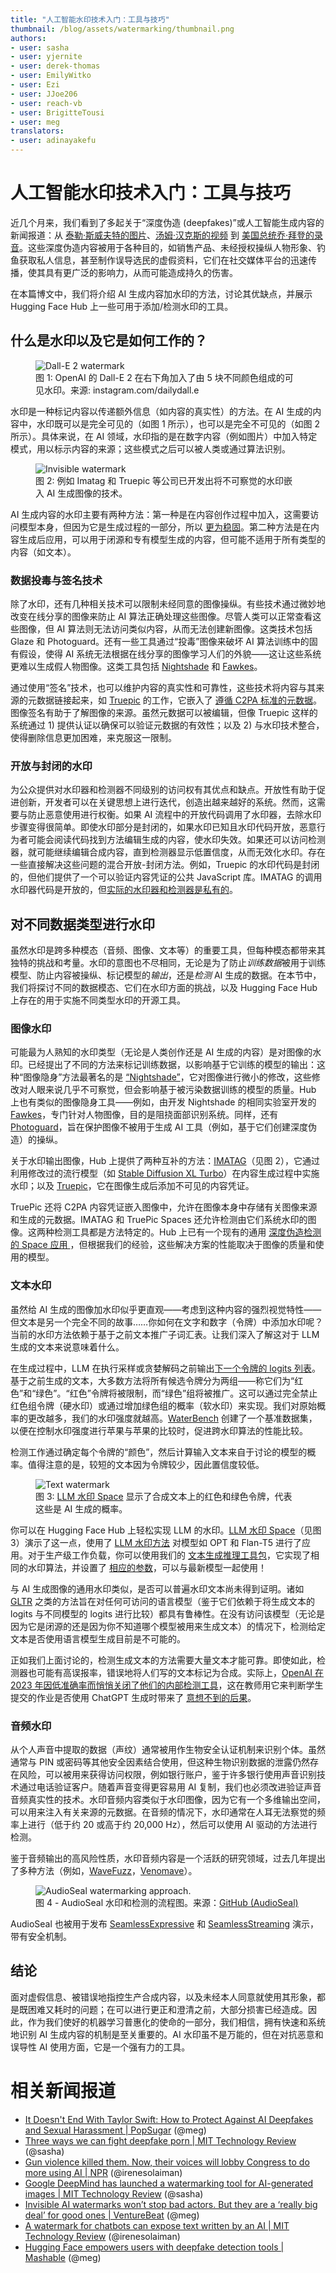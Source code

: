 ```yaml
---
title: "人工智能水印技术入门：工具与技巧"
thumbnail: /blog/assets/watermarking/thumbnail.png
authors:
- user: sasha
- user: yjernite
- user: derek-thomas
- user: EmilyWitko
- user: Ezi
- user: JJoe206
- user: reach-vb
- user: BrigitteTousi
- user: meg
translators:
- user: adinayakefu
---
```


# 人工智能水印技术入门：工具与技巧

近几个月来，我们看到了多起关于“深度伪造 (deepfakes)”或人工智能生成内容的新闻报道：从 [泰勒·斯威夫特的图片](https://www.npr.org/2024/01/26/1227091070/deepfakes-taylor-swift-images-regulation)、[汤姆·汉克斯的视频](https://www.theguardian.com/film/2023/oct/02/tom-hanks-dental-ad-ai-version-fake) 到 [美国总统乔·拜登的录音](https://www.bbc.com/news/world-us-canada-68064247)。这些深度伪造内容被用于各种目的，如销售产品、未经授权操纵人物形象、钓鱼获取私人信息，甚至制作误导选民的虚假资料，它们在社交媒体平台的迅速传播，使其具有更广泛的影响力，从而可能造成持久的伤害。

在本篇博文中，我们将介绍 AI 生成内容加水印的方法，讨论其优缺点，并展示 Hugging Face Hub 上一些可用于添加/检测水印的工具。

## 什么是水印以及它是如何工作的？

<figure class="image text-center">
  <img src="https://huggingface.co/datasets/huggingface/documentation-images/resolve/main/blog/watermarking/fig1.png" alt="Dall-E 2 watermark">
  <figcaption> 图 1: OpenAI 的 Dall-E 2 在右下角加入了由 5 块不同颜色组成的可见水印。来源: instagram.com/dailydall.e </figcaption>
</figure>

水印是一种标记内容以传递额外信息（如内容的真实性）的方法。在 AI 生成的内容中，水印既可以是完全可见的（如图 1 所示），也可以是完全不可见的（如图 2 所示）。具体来说，在 AI 领域，水印指的是在数字内容（例如图片）中加入特定模式，用以标示内容的来源；这些模式之后可以被人类或通过算法识别。

<figure class="image text-center">
  <img src="https://huggingface.co/datasets/huggingface/documentation-images/resolve/main/blog/watermarking/fig2.png" alt="Invisible watermark">
  <figcaption> 图 2: 例如 Imatag 和 Truepic 等公司已开发出将不可察觉的水印嵌入 AI 生成图像的技术。 </figcaption>
</figure>

AI 生成内容的水印主要有两种方法：第一种是在内容创作过程中加入，这需要访问模型本身，但因为它是生成过程的一部分，所以 [更为稳固](https://huggingface.co/blog/imatag-vch/stable-signature-bzh)。第二种方法是在内容生成后应用，可以用于闭源和专有模型生成的内容，但可能不适用于所有类型的内容（如文本）。

### 数据投毒与签名技术

除了水印，还有几种相关技术可以限制未经同意的图像操纵。有些技术通过微妙地改变在线分享的图像来防止 AI 算法正确处理这些图像。尽管人类可以正常查看这些图像，但 AI 算法则无法访问类似内容，从而无法创建新图像。这类技术包括 Glaze 和 Photoguard。还有一些工具通过“投毒”图像来破坏 AI 算法训练中的固有假设，使得 AI 系统无法根据在线分享的图像学习人们的外貌——这让这些系统更难以生成假人物图像。这类工具包括 [Nightshade](https://nightshade.cs.uchicago.edu/whatis.html) 和 [Fawkes](http://sandlab.cs.uchicago.edu/fawkes/)。

通过使用“签名”技术，也可以维护内容的真实性和可靠性，这些技术将内容与其来源的元数据链接起来，如 [Truepic](https://truepic.com/) 的工作，它嵌入了 [遵循 C2PA 标准的元数据](https://huggingface.co/spaces/Truepic/ai-content-credentials)。图像签名有助于了解图像的来源。虽然元数据可以被编辑，但像 Truepic 这样的系统通过 1) 提供认证以确保可以验证元数据的有效性；以及 2) 与水印技术整合，使得删除信息更加困难，来克服这一限制。

### 开放与封闭的水印

为公众提供对水印器和检测器不同级别的访问权有其优点和缺点。开放性有助于促进创新，开发者可以在关键思想上进行迭代，创造出越来越好的系统。然而，这需要与防止恶意使用进行权衡。如果 AI 流程中的开放代码调用了水印器，去除水印步骤变得很简单。即使水印部分是封闭的，如果水印已知且水印代码开放，恶意行为者可能会阅读代码找到方法编辑生成的内容，使水印失效。如果还可以访问检测器，就可能继续编辑合成内容，直到检测器显示低置信度，从而无效化水印。存在一些直接解决这些问题的混合开放-封闭方法。例如，Truepic 的水印代码是封闭的，但他们提供了一个可以验证内容凭证的公共 JavaScript 库。IMATAG 的调用水印器代码是开放的，但[实际的水印器和检测器是私有的](https://huggingface.co/blog/imatag-vch/stable-signature-bzh)。

## 对不同数据类型进行水印

虽然水印是跨多种模态（音频、图像、文本等）的重要工具，但每种模态都带来其独特的挑战和考量。水印的意图也不尽相同，无论是为了防止*训练数据*被用于训练模型、防止内容被操纵、标记模型的*输出*，还是*检测* AI 生成的数据。在本节中，我们将探讨不同的数据模态、它们在水印方面的挑战，以及 Hugging Face Hub 上存在的用于实施不同类型水印的开源工具。

### 图像水印

可能最为人熟知的水印类型（无论是人类创作还是 AI 生成的内容）是对图像的水印。已经提出了不同的方法来标记训练数据，以影响基于它训练的模型的输出：这种“图像隐身”方法最著名的是 [“Nightshade”](https://arxiv.org/abs/2310.13828)，它对图像进行微小的修改，这些修改对人眼来说几乎不可察觉，但会影响基于被污染数据训练的模型的质量。Hub 上也有类似的图像隐身工具——例如，由开发 Nightshade 的相同实验室开发的 [Fawkes](https://huggingface.co/spaces/derek-thomas/fawkes)，专门针对人物图像，目的是阻挠面部识别系统。同样，还有 [Photoguard](https://huggingface.co/spaces/hadisalman/photoguard)，旨在保护图像不被用于生成 AI 工具（例如，基于它们创建深度伪造）的操纵。

关于水印输出图像，Hub 上提供了两种互补的方法：[IMATAG](https://huggingface.co/spaces/imatag/stable-signature-bzh)（见图 2），它通过利用修改过的流行模型（如 [Stable Diffusion XL Turbo](https://huggingface.co/stabilityai/sdxl-turbo)）在内容生成过程中实施水印；以及 [Truepic](https://huggingface.co/spaces/Truepic/watermarked-content-credentials)，它在图像生成后添加不可见的内容凭证。

TruePic 还将 C2PA 内容凭证嵌入图像中，允许在图像本身中存储有关图像来源和生成的元数据。IMATAG 和 TruePic Spaces 还允许检测由它们系统水印的图像。这两种检测工具都是方法特定的。Hub 上已有一个现有的通用 [深度伪造检测的 Space 应用 ](https://huggingface.co/spaces/Wvolf/CNN_Deepfake_Image_Detection)，但根据我们的经验，这些解决方案的性能取决于图像的质量和使用的模型。

### 文本水印

虽然给 AI 生成的图像加水印似乎更直观——考虑到这种内容的强烈视觉特性——但文本是另一个完全不同的故事……你如何在文字和数字（令牌）中添加水印呢？当前的水印方法依赖于基于之前文本推广子词汇表。让我们深入了解这对于 LLM 生成的文本来说意味着什么。

在生成过程中，LLM 在执行采样或贪婪解码之前输出[下一个令牌的 logits 列表](https://huggingface.co/docs/transformers/main_classes/output#transformers.modeling_outputs.CausalLMOutput.logits)。基于之前生成的文本，大多数方法将所有候选令牌分为两组——称它们为“红色”和“绿色”。“红色”令牌将被限制，而“绿色”组将被推广。这可以通过完全禁止红色组令牌（硬水印）或通过增加绿色组的概率（软水印）来实现。我们对原始概率的更改越多，我们的水印强度就越高。[WaterBench](https://huggingface.co/papers/2311.07138) 创建了一个基准数据集，以便在控制水印强度进行苹果与苹果的比较时，促进跨水印算法的性能比较。

检测工作通过确定每个令牌的“颜色”，然后计算输入文本来自于讨论的模型的概率。值得注意的是，较短的文本因为令牌较少，因此置信度较低。

<figure class="image text-center">
  <img src="https://huggingface.co/datasets/huggingface/documentation-images/resolve/main/blog/watermarking/fig3.png" alt="Text watermark">
  <figcaption> 图 3: <a href="https://huggingface.co/spaces/tomg-group-umd/lm-watermarking">LLM 水印 Space</a> 显示了合成文本上的红色和绿色令牌，代表这些是 AI 生成的概率。 </figcaption>
</figure>

你可以在 Hugging Face Hub 上轻松实现 LLM 的水印。[LLM 水印 Space](https://huggingface.co/spaces/tomg-group-umd/lm-watermarking)（见图 3）演示了这一点，使用了 [LLM 水印方法](https://huggingface.co/papers/2301.10226) 对模型如 OPT 和 Flan-T5 进行了应用。对于生产级工作负载，你可以使用我们的 [文本生成推理工具包](https://huggingface.co/docs/text-generation-inference/index)，它实现了相同的水印算法，并设置了 [相应的参数](https://huggingface.co/docs/text-generation-inference/main/en/basic_tutorials/launcher#watermarkgamma)，可以与最新模型一起使用！

与 AI 生成图像的通用水印类似，是否可以普遍水印文本尚未得到证明。诸如 [GLTR](http://gltr.io/) 之类的方法旨在对任何可访问的语言模型（鉴于它们依赖于将生成文本的 logits 与不同模型的 logits 进行比较）都具有鲁棒性。在没有访问该模型（无论是因为它是闭源的还是因为你不知道哪个模型被用来生成文本）的情况下，检测给定文本是否使用语言模型生成目前是不可能的。

正如我们上面讨论的，检测生成文本的方法需要大量文本才能可靠。即使如此，检测器也可能有高误报率，错误地将人们写的文本标记为合成。实际上，[OpenAI 在 2023 年因低准确率而悄悄关闭了他们的内部检测工具](https://www.pcmag.com/news/openai-quietly-shuts-down-ai-text-detection-tool-over-inaccuracies)，这在教师用它来判断学生提交的作业是否使用 ChatGPT 生成时带来了 [意想不到的后果](https://www.rollingstone.com/culture/culture-features/texas-am-chatgpt-ai-professor-flunks-students-false-claims-1234736601/)。

### 音频水印

从个人声音中提取的数据（声纹）通常被用作生物安全认证机制来识别个体。虽然通常与 PIN 或密码等其他安全因素结合使用，但这种生物识别数据的泄露仍然存在风险，可以被用来获得访问权限，例如银行账户，鉴于许多银行使用声音识别技术通过电话验证客户。随着声音变得更容易用 AI 复制，我们也必须改进验证声音音频真实性的技术。水印音频内容类似于水印图像，因为它有一个多维输出空间，可以用来注入有关来源的元数据。在音频的情况下，水印通常在人耳无法察觉的频率上进行（低于约 20 或高于约 20,000 Hz），然后可以使用 AI 驱动的方法进行检测。

鉴于音频输出的高风险性质，水印音频内容是一个活跃的研究领域，过去几年提出了多种方法（例如，[WaveFuzz](https://arxiv.org/abs/2203.13497)，[Venomave](https://ieeexplore.ieee.org/abstract/document/10136135)）。

<figure class="image text-center">
  <img src="https://huggingface.co/datasets/huggingface/documentation-images/resolve/main/blog/watermarking/fig4.png" alt="AudioSeal watermarking approach.">
  <figcaption> 图 4 - AudioSeal 水印和检测的流程图。来源：<a href="https://github.com/facebookresearch/audioseal">GitHub (AudioSeal)</a> </figcaption>
</figure>

AudioSeal 也被用于发布 [SeamlessExpressive](https://huggingface.co/spaces/facebook/seamless-expressive) 和 [SeamlessStreaming](https://huggingface.co/spaces/facebook/seamless-streaming) 演示，带有安全机制。

## 结论

面对虚假信息、被错误地指控生产合成内容，以及未经本人同意就使用其形象，都是既困难又耗时的问题；在可以进行更正和澄清之前，大部分损害已经造成。因此，作为我们使好的机器学习普惠化的使命的一部分，我们相信，拥有快速和系统地识别 AI 生成内容的机制是至关重要的。AI 水印虽不是万能的，但在对抗恶意和误导性 AI 使用方面，它是一个强有力的工具。

# 相关新闻报道

- [It Doesn't End With Taylor Swift: How to Protect Against AI Deepfakes and Sexual Harassment | PopSugar](https://www.popsugar.com/tech/ai-deepfakes-taylor-swift-sexual-harassment-49334216) (@meg)
- [Three ways we can fight deepfake porn | MIT Technology Review ](https://www.technologyreview.com/2024/01/29/1087325/three-ways-we-can-fight-deepfake-porn-taylors-version/) (@sasha)
- [Gun violence killed them. Now, their voices will lobby Congress to do more using AI | NPR](https://www.npr.org/2024/02/14/1231264701/gun-violence-parkland-anniversary-ai-generated-voices-congress) (@irenesolaiman)
- [Google DeepMind has launched a watermarking tool for AI-generated images | MIT Technology Review](https://www.technologyreview.com/2023/08/29/1078620/google-deepmind-has-launched-a-watermarking-tool-for-ai-generated-images/) (@sasha)
- [Invisible AI watermarks won’t stop bad actors. But they are a ‘really big deal’ for good ones | VentureBeat](https://venturebeat.com/ai/invisible-ai-watermarks-wont-stop-bad-actors-but-they-are-a-really-big-deal-for-good-ones/) (@meg)
- [A watermark for chatbots can expose text written by an AI | MIT Technology Review](https://www.technologyreview.com/2023/01/27/1067338/a-watermark-for-chatbots-can-spot-text-written-by-an-ai/) (@irenesolaiman)
- [Hugging Face empowers users with deepfake detection tools | Mashable](https://mashable.com/article/hugging-face-empowers-users-ai-deepfake-detetection-tools) (@meg)
